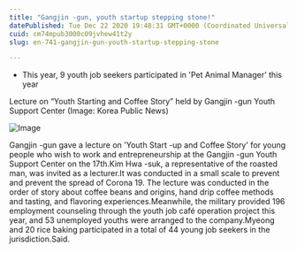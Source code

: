 ```yaml
---
title: "Gangjin -gun, youth startup stepping stone!"
datePublished: Tue Dec 22 2020 19:48:31 GMT+0000 (Coordinated Universal Time)
cuid: cm74mpub3000c09jvhew41t2y
slug: en-741-gangjin-gun-youth-startup-stepping-stone

---
```



- This year, 9 youth job seekers participated in 'Pet Animal Manager' this year

Lecture on “Youth Starting and Coffee Story” held by Gangjin -gun Youth Support Center (Image: Korea Public News)

![Image](https://cdn.hashnode.com/res/hashnode/image/upload/v1739529106485/04cb2168-61eb-4382-9acc-9105570d5168.jpeg)

Gangjin -gun gave a lecture on 'Youth Start -up and Coffee Story' for young people who wish to work and entrepreneurship at the Gangjin -gun Youth Support Center on the 17th.Kim Hwa -suk, a representative of the roasted man, was invited as a lecturer.It was conducted in a small scale to prevent and prevent the spread of Corona 19. The lecture was conducted in the order of story about coffee beans and origins, hand drip coffee methods and tasting, and flavoring experiences.Meanwhile, the military provided 196 employment counseling through the youth job café operation project this year, and 53 unemployed youths were arranged to the company.Myeong and 20 rice baking participated in a total of 44 young job seekers in the jurisdiction.Said.